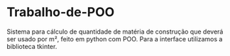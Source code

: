 # Trabalho-de-POO
Sistema para cálculo de quantidade de matéria de construção que deverá ser usado por m², feito em python com POO. Para a interface utilizamos a biblioteca tkinter. 

